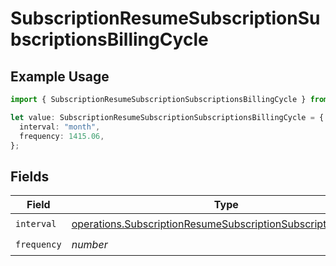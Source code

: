# SubscriptionResumeSubscriptionSubscriptionsBillingCycle

## Example Usage

```typescript
import { SubscriptionResumeSubscriptionSubscriptionsBillingCycle } from "jani-payments/models/operations";

let value: SubscriptionResumeSubscriptionSubscriptionsBillingCycle = {
  interval: "month",
  frequency: 1415.06,
};
```

## Fields

| Field                                                                                                                                            | Type                                                                                                                                             | Required                                                                                                                                         | Description                                                                                                                                      |
| ------------------------------------------------------------------------------------------------------------------------------------------------ | ------------------------------------------------------------------------------------------------------------------------------------------------ | ------------------------------------------------------------------------------------------------------------------------------------------------ | ------------------------------------------------------------------------------------------------------------------------------------------------ |
| `interval`                                                                                                                                       | [operations.SubscriptionResumeSubscriptionSubscriptionsInterval](../../models/operations/subscriptionresumesubscriptionsubscriptionsinterval.md) | :heavy_check_mark:                                                                                                                               | N/A                                                                                                                                              |
| `frequency`                                                                                                                                      | *number*                                                                                                                                         | :heavy_check_mark:                                                                                                                               | N/A                                                                                                                                              |